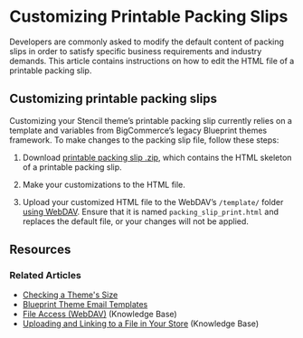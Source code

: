 # Customizing Printable Packing Slips

 

Developers are commonly asked to modify the default content of packing slips in order to satisfy specific business requirements and industry demands. This article contains instructions on how to edit the HTML file of a printable packing slip.

## Customizing printable packing slips

Customizing your Stencil theme’s printable packing slip currently relies on a template and variables from BigCommerce’s legacy Blueprint themes framework. To make changes to the packing slip file, follow these steps:


1. Download [printable packing slip .zip](https://storage.googleapis.com/bigcommerce-production-dev-center/template-files/packing_slip_printable.zip), which contains the HTML skeleton of a printable packing slip.

2. Make your customizations to the HTML file.

3. Upload your customized HTML file to the WebDAV’s `/template/` folder [using WebDAV](https://support.bigcommerce.com/s/article/File-Access-WebDAV). Ensure that it is named `packing_slip_print.html` and replaces the default file, or your changes will not be applied.

## Resources

### Related Articles

* [Checking a Theme's Size](https://developer.bigcommerce.com/stencil-docs/deploying-a-theme/checking-a-themes-size)
* [Blueprint Theme Email Templates](https://developer.bigcommerce.com/legacy/blueprint-themes/blueprint-email-templates)
* [File Access (WebDAV)](https://support.bigcommerce.com/s/article/File-Access-WebDAV) (Knowledge Base)
* [Uploading and Linking to a File in Your Store](https://support.bigcommerce.com/s/article/How-do-I-add-and-link-to-a-file-in-my-store#upload-a-file) (Knowledge Base)
